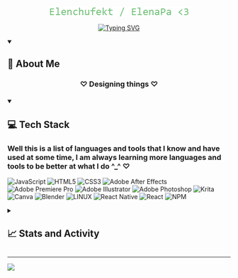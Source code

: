 
<!-- Title image -->

<p align="center">
  <a>
    <img src="assets/title.png" alt="Not Work" /></a>
</p>

<!-- Typing text -->
<p align="center">
  <a href="https://git.io/typing-svg"><img src="https://readme-typing-svg.demolab.com?font=Regular+console&weight=900&pause=1000&color=8EC07C&center=true&vCenter=true&width=460&lines=Attempted+web+designer;Always+learning+new+things;Making+fabulous+designs;Correcting+errors...;Preparing+coffee...;Trying+things+out..." alt="Typing SVG" /></a>
</p>

<!-- About me -->
<details open> 
  <summary><h2>💫 About Me</h2></summary>
  
<div align="center">
  <h3 style="margin-bottom: 20px;">♡ Designing things ♡</h3>
</div>

<!-- Cherry blossom -->
<!-- 
<p align="center">
  <a>
    <img src="assets/Cherry.gif" alt="Not Work!"/>
  </a>
</p>
-->

<!-- My languages -->
<details open> 
  <summary><h2>💻 Tech Stack</h2></summary>
</details> 

<div>
  <h3>Well this is a list of languages and tools that I know and have used at some time, I am always learning more languages and tools to be better at what I do ^_^ ♡</h3>
</div>

<!-- My lenguages -->
![JavaScript](https://img.shields.io/badge/javascript-%23323330.svg?style=flat-square&logo=javascript&logoColor=%23F7DF1E) 
![HTML5](https://img.shields.io/badge/html5-%23E34F26.svg?style=flat-square&logo=html5&logoColor=white) 
![CSS3](https://img.shields.io/badge/css3-%231572B6.svg?style=flat-square&logo=css3&logoColor=white) 
![Adobe After Effects](https://img.shields.io/badge/Adobe%20After%20Effects-9999FF.svg?style=flat-square&logo=Adobe%20After%20Effects&logoColor=white) 
![Adobe Premiere Pro](https://img.shields.io/badge/Adobe%20Premiere%20Pro-9999FF.svg?style=flat-square&logo=Adobe%20Premiere%20Pro&logoColor=white) 
![Adobe Illustrator](https://img.shields.io/badge/adobeillustrator-%23FF9A00.svg?style=flat-square&logo=adobeillustrator&logoColor=white) 
![Adobe Photoshop](https://img.shields.io/badge/adobephotoshop-%2331A8FF.svg?style=flat-square&logo=adobephotoshop&logoColor=white) 
![Krita](https://img.shields.io/badge/Krita-203759?style=flat-square&logo=krita&logoColor=EEF37B) 
![Canva](https://img.shields.io/badge/Canva-%2300C4CC.svg?style=flat-square&logo=Canva&logoColor=white) 
![Blender](https://img.shields.io/badge/blender-%23F5792A.svg?style=flat-square&logo=blender&logoColor=white) 
![LINUX](https://img.shields.io/badge/Linux-FCC624?style=flat-square&logo=linux&logoColor=black) 
![React Native](https://img.shields.io/badge/react_native-%2320232a.svg?style=flat-square&logo=react&logoColor=%2361DAFB) 
![React](https://img.shields.io/badge/react-%2320232a.svg?style=flat-square&logo=react&logoColor=%2361DAFB) 
![NPM](https://img.shields.io/badge/NPM-%23000000.svg?style=flat-square&logo=npm&logoColor=white) 


</details> 

<!-- My stats -->
<details> 
  <summary><h2>📈 Stats and Activity</h2></summary>
  
Statistics of my streaks 
<!-- Streak Stats -->
[![GitHub Streak](https://streak-stats.demolab.com?user=Elenchufekt%20&theme=gruvbox&locale=es&date_format=j%20M%5B%20Y%5D&card_width=500)](https://git.io/streak-stats)

Profile Stats and my most used languages
<!-- Stats -->
![Anurag's GitHub stats](https://github-readme-stats.vercel.app/api?username=Elenchufekt&show_icons=true&theme=gruvbox) [![Top Langs](https://github-readme-stats.vercel.app/api/top-langs/?username=Elenchufekt&layout=donut&theme=gruvbox)](https://github.com/anuraghazra/github-readme-stats)


Activity graph
<!-- Activity Graph -->
[![Graphic](https://github-readme-activity-graph.vercel.app/graph?username=Elenchufekt&bg_color=282828&title_color=fabd2f&icon_color=c96a1d&line=d8a52e&point=fe8019&color=8ec07c)](https://github.com/ashutosh00710/github-readme-activity-graph)

</details>

---

<!-- Number of my profile vievs -->
![](https://visitcount.itsvg.in/api?id=ElenaPa&label=Profile%20Views&color=5&icon=0&pretty=true)
